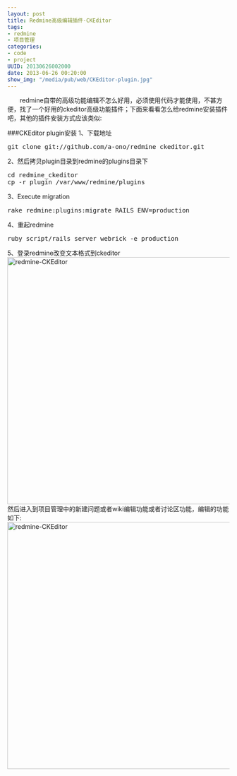 ```yaml
---
layout: post
title: Redmine高级编辑插件-CKEditor
tags: 
- redmine
- 项目管理
categories:
- code
- project
UUID: 20130626002000
date: 2013-06-26 00:20:00
show_img: "/media/pub/web/CKEditor-plugin.jpg"
---
```


 　　redmine自带的高级功能编辑不怎么好用，必须使用代码才能使用，不甚方便，找了一个好用的ckeditor高级功能插件；下面来看看怎么给redmine安装插件吧，其他的插件安装方式应该类似:

###CKEditor plugin安装
1、下载地址
<pre id="bash">
git clone git://github.com/a-ono/redmine_ckeditor.git
</pre>

2、然后拷贝plugin目录到redmine的plugins目录下
<pre id="bash">
cd redmine_ckeditor
cp -r plugin /var/www/redmine/plugins
</pre>

3、Execute migration
<pre id="bash">
rake redmine:plugins:migrate RAILS_ENV=production
</pre>

4、重起redmine
<pre id="bash">
ruby script/rails server webrick -e production
</pre>

5、登录redmine改变文本格式到ckeditor
<a href="{{site.static_url}}/media/pub/web/redmine-CKEditor.jpg" alt="redmine-CKEditor" rel="prettyPhoto[{{page.UUID}}]">
  <img src="{{site.static_url}}/media/pub/web/redmine-CKEditor.jpg" width="560px"  alt="redmine-CKEditor" />
</a>
然后进入到项目管理中的新建问题或者wiki编辑功能或者讨论区功能，编辑的功能如下:<br>
<a href="{{site.static_url}}/media/pub/web/CKEditor-plugin.jpg" alt="redmine-CKEditor" rel="prettyPhoto[{{page.UUID}}]">
  <img src="{{site.static_url}}/media/pub/web/CKEditor-plugin.jpg" width="560px"  alt="redmine-CKEditor" />
</a>



